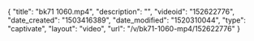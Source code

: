 {
    "title": "bk71 1060.mp4",
    "description": "",
    "videoid": "152622776",
    "date_created": "1503416389",
    "date_modified": "1520310044",
    "type": "captivate",
    "layout": "video",
    "url": "\/v\/bk71-1060-mp4\/152622776"
}